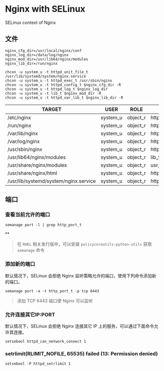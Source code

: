 # Nginx with SELinux
SELinux context of Nginx

## 文件

```shell
nginx_cfg_dir=/usr/local/nginx/conf
nginx_log_dir=/data/log/nginx
nginx_mod_dir=/usr/lib64/nginx/modules
nginx_lib_dir=/run/nginx

chcon -u system_u -t httpd_unit_file_t /usr/lib/systemd/system/nginx.service
chcon -u system_u -t httpd_exec_t /usr/sbin/nginx
chcon -u system_u -t httpd_config_t $nginx_cfg_dir -R
chcon -u system_u -t httpd_log_t $nginx_log_dir
chcon -u system_u -t lib_t $nginx_mod_dir -R
chcon -u system_u -t httpd_var_lib_t $nginx_lib_dir -R
```

|TARGET|USER|ROLE|TYPE|LEVEL|
|--|--|--|--|--|
|/etc/nginx|system_u|object_r|httpd_config_t|s0|
|/run/nginx|system_u|object_r|httpd_var_run_t|s0|
|/var/lib/nginx|system_u|object_r|httpd_var_lib_t|s0|
|/var/log/nginx|system_u|object_r|httpd_log_t|s0|
|/usr/sbin/nginx|system_u|object_r|httpd_exec_t|s0|
|/usr/lib64/nginx/modules|system_u|object_r|lib_t|s0|
|/usr/share/nginx/modules|system_u|object_r|usr_t|s0|
|/usr/share/nginx/html|system_u|object_r|httpd_sys_content_t|s0|
|/usr/lib/systemd/system/nginx.service|system_u|object_r|httpd_unit_file_t|s0|


## 端口

### 查看当前允许的端口

```shell
semanage port -l | grep http_port_t
```

**

> 在 ` RHEL ` 相关发行版中，可以安装 ` policycoreutils-python-utils ` 获取 ` semanage ` 命令


### 添加新的端口
默认情况下，SELinux 会拒绝 Nginx 监听策略允许的端口，使用下列命令添加新的端口。

```shell
semanage port -a -t http_port_t -p tcp 6443
```

> 添加 TCP 6443 端口使 Nginx 可以监听

### 允许连接其它IP:PORT
默认情况下，SELinux 会拒绝 Nginx 连接其它 IP 上的服务，可以通过下面命令允许其连接。

```shell
setsebool httpd_can_network_connect 1
```

### setrlimit(RLIMIT_NOFILE, 65535) failed (13: Permission denied)
```
setsebool -P httpd_setrlimit 1
```